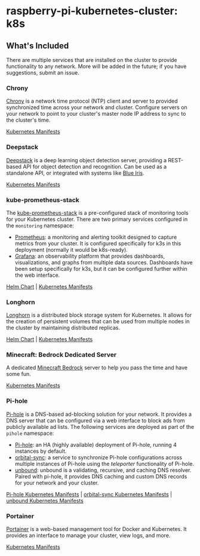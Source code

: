 # raspberry-pi-kubernetes-cluster: k8s

## What's Included

There are multiple services that are installed on the cluster to provide
functionality to any network. More will be added in the future; if you have
suggestions, submit an issue.

### Chrony

[Chrony](https://chrony.tuxfamily.org) is a network time protocol (NTP) client
and server to provided synchronized time across your network and cluster.
Configure servers on your network to point to your cluster's master node IP
address to sync to the cluster's time.

[Kubernetes Manifests](https://github.com/brandonmartinez/raspberry-pi-kubernetes-cluster/tree/main/src/k8s/bases/chrony)

### Deepstack

[Deepstack](https://deepstack.cc) is a deep learning object detection server,
providing a REST-based API for object detection and recognition. Can be used as
a standalone API, or integrated with systems like
[Blue Iris](https://blueirissoftware.com).

[Kubernetes Manifests](https://github.com/brandonmartinez/raspberry-pi-kubernetes-cluster/tree/main/src/k8s/bases/deepstack)

### kube-prometheus-stack

The
[kube-prometheus-stack](https://github.com/prometheus-operator/kube-prometheus)
is a pre-configured stack of monitoring tools for your Kubernetes cluster. There
are two primary services configured in the `monitoring` namespace:

- [Prometheus](https://prometheus.io): a monitoring and alerting toolkit
  designed to capture metrics from your cluster. It is configured specifically
  for k3s in this deployment (normally it would be k8s-ready).
- [Grafana](https://grafana.com): an observability platform that provides
  dashboards, visualizations, and graphs from multiple data sources. Dashboards
  have been setup specifically for k3s, but it can be configured further within
  the web interface.

[Helm Chart](https://github.com/prometheus-community/helm-charts/tree/main/charts/kube-prometheus-stack)
|
[Kubernetes Manifests](https://github.com/brandonmartinez/raspberry-pi-kubernetes-cluster/tree/main/src/k8s/bases/prometheus)

### Longhorn

[Longhorn](https://longhorn.io) is a distributed block storage system for
Kubernetes. It allows for the creation of persistent volumes that can be used
from multiple nodes in the cluster by maintaining distributed replicas.

[Helm Chart](https://github.com/longhorn/charts) |
[Kubernetes Manifests](https://github.com/brandonmartinez/raspberry-pi-kubernetes-cluster/tree/main/src/k8s/bases/longhorn)

### Minecraft: Bedrock Dedicated Server

A dedicated
[Minecraft Bedrock](https://github.com/TheRemote/MinecraftBedrockServer) server
to help you pass the time and have some fun.

[Kubernetes Manifests](https://github.com/brandonmartinez/raspberry-pi-kubernetes-cluster/tree/main/src/k8s/bases/minecraft)

### Pi-hole

[Pi-hole](https://pi-hole.net) is a DNS-based ad-blocking solution for your
network. It provides a DNS server that can be configured via a web interface to
block ads from publicly available ad lists. The following services are deployed
as part of the `pihole` namespace:

- [Pi-hole](https://pi-hole.net): an HA (highly available) deployment of
  Pi-hole, running 4 instances by default.
- [orbital-sync](https://github.com/mattwebbio/orbital-sync): a service to
  synchronize Pi-hole configurations across multiple instances of Pi-hole using
  the _teleporter_ functionality of Pi-hole.
- [unbound](https://github.com/MatthewVance/unbound-docker-rpi): unbound is a
  validating, recursive, and caching DNS resolver. Paired with pi-hole, it
  provides DNS caching and custom DNS records for your network and your cluster.

[Pi-hole Kubernetes Manifests](https://github.com/brandonmartinez/raspberry-pi-kubernetes-cluster/tree/main/src/k8s/bases/pihole)
|
[orbital-sync Kubernetes Manifests](https://github.com/brandonmartinez/raspberry-pi-kubernetes-cluster/tree/main/src/k8s/bases/orbitalsync)
|
[unbound Kubernetes Manifests](https://github.com/brandonmartinez/raspberry-pi-kubernetes-cluster/tree/main/src/k8s/bases/unbound)

### Portainer

[Portainer](https://www.portainer.io) is a web-based management tool for Docker
and Kubernetes. It provides an interface to manage your cluster, view logs, and
more.

[Kubernetes Manifests](https://github.com/brandonmartinez/raspberry-pi-kubernetes-cluster/tree/main/src/k8s/bases/portainer)